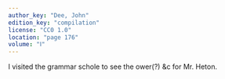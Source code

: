 ```yaml
---
author_key: "Dee, John"
edition_key: "compilation"
license: "CC0 1.0"
location: "page 176"
volume: "Ⅰ"
---
```

I visited the grammar schole to see the ower(?) &c for Mr. Heton.
